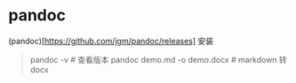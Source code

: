 # pandoc

(pandoc)[https://github.com/jgm/pandoc/releases] 安装

> pandoc -v # 查看版本
> pandoc demo.md -o demo.docx # markdown 转 docx
